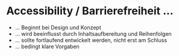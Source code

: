 # Accessibility / Barrierefreiheit ...
- ... Beginnt bei Design und Konzept
- ... wird beeinflusst durch Inhaltsaufbereitung und Reihenfolgen
- ... sollte fortlaufend entwickelt werden, nicht erst am Schluss
- ... bedingt klare Vorgaben
